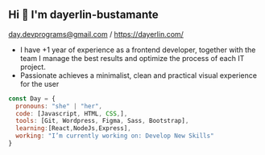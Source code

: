 <h2> Hi  👋 I'm dayerlin-bustamante </h2>

day.devprograms@gmail.com / https://dayerlin.com/

- I have +1 year of experience as a frontend developer, together with the team I manage the best results and optimize the process of each IT project. 
- Passionate achieves a minimalist, clean and practical visual experience for the user

```javascript
const Day = {
  pronouns: "she" | "her",
  code: [Javascript, HTML, CSS,],
  tools: [Git, Wordpress, Figma, Sass, Bootstrap],
  learning:[React,NodeJs,Express],
  working: "I’m currently working on: Develop New Skills"
}
```
